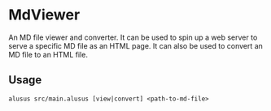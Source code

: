 # MdViewer

An MD file viewer and converter. It can be used to spin up a web server to serve a specific MD file
as an HTML page. It can also be used to convert an MD file to an HTML file.

## Usage

```
alusus src/main.alusus [view|convert] <path-to-md-file>
```

